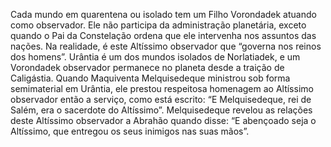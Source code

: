 ﻿Cada mundo em quarentena ou isolado tem um Filho Vorondadek atuando como observador. Ele não participa da administração planetária, exceto quando o Pai da Constelação ordena que ele intervenha nos assuntos das nações. Na realidade, é este Altíssimo observador que “governa nos reinos dos homens”. Urântia é um dos mundos isolados de Norlatiadek, e um Vorondadek observador permanece no planeta desde a traição de Caligástia. Quando Maquiventa Melquisedeque ministrou sob forma semimaterial em Urântia, ele prestou respeitosa homenagem ao Altíssimo observador então a serviço, como está escrito: “E Melquisedeque, rei de Salém, era o sacerdote do Altíssimo”. Melquisedeque revelou as relações deste Altíssimo observador a Abrahão quando disse: “E abençoado seja o Altíssimo, que entregou os seus inimigos nas suas mãos”.